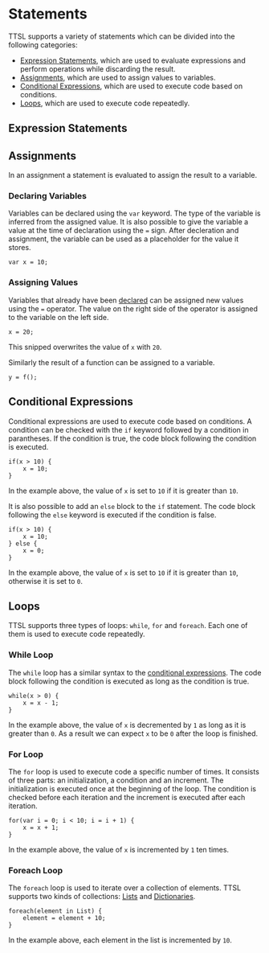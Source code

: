 # Statements

TTSL supports a variety of statements which can be divided into the following categories:

- [Expression Statements](#expression-statements), which are used to evaluate expressions and perform operations while discarding the result.
- [Assignments](#assignments), which are used to assign values to variables.
- [Conditional Expressions](#conditional-expressions), which are used to execute code based on conditions.
- [Loops](#loops), which are used to execute code repeatedly.

## Expression Statements

## Assignments

In an assignment a statement is evaluated to assign the result to a variable.

### Declaring Variables

Variables can be declared using the `var` keyword. The type of the variable is inferred from the assigned value. It is also possible to give the variable a value at the time of declaration using the `=` sign. After decleration and assignment, the variable can be used as a placeholder for the value it stores.

```ttsl
var x = 10;
```

### Assigning Values

Variables that already have been [declared](#declaring-variables) can be assigned new values using the `=` operator. The value on the right side of the operator is assigned to the variable on the left side.

```ttsl
x = 20;
```

This snipped overwrites the value of `x` with `20`.

Similarly the result of a function can be assigned to a variable.

```ttsl
y = f();
```

## Conditional Expressions

Conditional expressions are used to execute code based on conditions. A condition can be checked with the `if` keyword followed by a condition in parantheses. If the condition is true, the code block following the condition is executed.

```ttsl
if(x > 10) {
    x = 10;
}
```

In the example above, the value of `x` is set to `10` if it is greater than `10`.

It is also possible to add an `else` block to the `if` statement. The code block following the `else` keyword is executed if the condition is false.

```ttsl
if(x > 10) {
    x = 10;
} else {
    x = 0;
}
```

In the example above, the value of `x` is set to `10` if it is greater than `10`, otherwise it is set to `0`.

## Loops

TTSL supports three types of loops: `while`, `for` and `foreach`. Each one of them is used to execute code repeatedly.

### While Loop

The `while` loop has a similar syntax to the [conditional expressions](#conditional-expressions). The code block following the condition is executed as long as the condition is true.

```ttsl
while(x > 0) {
    x = x - 1;
}
```

In the example above, the value of `x` is decremented by `1` as long as it is greater than `0`. As a result we can expect `x` to be `0` after the loop is finished.

### For Loop

The `for` loop is used to execute code a specific number of times. It consists of three parts: an initialization, a condition and an increment. The initialization is executed once at the beginning of the loop. The condition is checked before each iteration and the increment is executed after each iteration.

```ttsl
for(var i = 0; i < 10; i = i + 1) {
    x = x + 1;
}
```

In the example above, the value of `x` is incremented by `1` ten times.

### Foreach Loop

The `foreach` loop is used to iterate over a collection of elements. TTSL supports two kinds of collections:
[Lists](../common/types.md#List) and [Dictionaries](../common/types.md#Dict).

<!-- 
    TODO: Links anpassen
-->
```ttsl
foreach(element in List) {
    element = element + 10;
}
```

In the example above, each element in the list is incremented by `10`.
